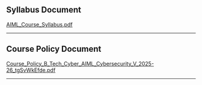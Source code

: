 
## Syllabus Document


[AIML_Course_Syllabus.pdf](https://prod-files-secure.s3.us-west-2.amazonaws.com/cb8bfd8d-d68b-81fa-ac15-000328a0aab4/3704039e-871f-41f0-8125-8776b1115437/AIML_Course_Syllabus.pdf?X-Amz-Algorithm=AWS4-HMAC-SHA256&X-Amz-Content-Sha256=UNSIGNED-PAYLOAD&X-Amz-Credential=ASIAZI2LB466X5IU6K5Y%2F20250815%2Fus-west-2%2Fs3%2Faws4_request&X-Amz-Date=20250815T064756Z&X-Amz-Expires=3600&X-Amz-Security-Token=IQoJb3JpZ2luX2VjEA8aCXVzLXdlc3QtMiJIMEYCIQCiAygvqI3EgXt0G9ehhEq05O8W80UeeZPDSTlEklVaGAIhAKjWofrwvPQNEjQY2qcUc2x3j%2FZ9UkJ9y4s7%2BU%2FJreOjKv8DCFcQABoMNjM3NDIzMTgzODA1Igy2O%2BojBKWOEoockxgq3AMvCAlvUpNtbn%2B3NsCF8TynPaQvRMz6lEu%2Bg11KDwsaRbHDvQSHJrYRyHKRTPJpGwPas2qVGqSaQ59qYJ7n1EIL9OOYV0y9TWHj%2F9xIbXLHLC6Xr%2F%2FYS4xByonok6wy77CbXv6SOB1BaqQxeUM%2B3c2W8aThpL1CcXh1grYj9jbeU733Hlse08Fte0qH5QYIjEduhxxIJCQ%2BZBxxBQXQY1Wzgg3rMLI%2FPnkWu7sUYSAhmF3wwFKiNh7Lm%2FOUZwnDrSYSbxKo%2FQFsGAoF8o4bPCncZSgLrYZswOeCFhqEbNJTQsXJRfePxJ6oMT8im2NZNWPvbKnmBM9HM49cfG%2Fp89jzAQXsAuBasClOum0wkB5VjDAit3Jj3BHpYSFS3FOBx640zNqts%2BcCbxpgeypsy3grqP%2F6BFUypvXMWTnvf2yOkzCkm3a1EHrTtOycTZj6w27p%2FEa6htuJSMxBztlNalbfbnYwufoJ8JuwmKLKSKfxOpQgE6efWKN9jtxZ4sYFI6CvOxI6GOo%2FSIljp0TvWndLCsw2m6gys3F2W%2BC46kKgp3g9XaPYkxI%2BS9PFVRiCTz8rYMZzfPJD68%2BHpRlik9vXgCmlqV6IpucJnZl01lf%2BFljzPyzMf1aWBAIk%2FjDlo%2FvEBjqkAbnMIbS5KXM%2FsfBoTWsbxpbpI%2FBuR%2BcDcN6HIcyH614KR5MPOBZ%2BMFil6XLR7gRvK0IgdWJaLhb4G6OZXXveyJCAsectRRXDhj7PCtbc%2BF3kqA54Tuu522ykrDXqTKZCkbNr6yn4LoydYIPY3vLXFYa%2FTxeRtrwc%2BTLx7f%2BtOLvv667p7NevLdcaxTughoE4tto1JLZH2KaRffT2my3ptWnkmrnm&X-Amz-Signature=265412d641cd7ff378772134e96afe4e3df3b991e5ef375b5d1293f8e017b042&X-Amz-SignedHeaders=host&x-amz-checksum-mode=ENABLED&x-id=GetObject)


---


## Course Policy Document


[Course_Policy_B_Tech_Cyber_AIML_Cybersecurity_V_2025-26_tgSvWkEfde.pdf](https://prod-files-secure.s3.us-west-2.amazonaws.com/cb8bfd8d-d68b-81fa-ac15-000328a0aab4/7666078c-26c7-4f52-b97d-ffb9c7b49c00/Course_Policy_B_Tech_Cyber_AIML_Cybersecurity_V_2025-26_tgSvWkEfde.pdf?X-Amz-Algorithm=AWS4-HMAC-SHA256&X-Amz-Content-Sha256=UNSIGNED-PAYLOAD&X-Amz-Credential=ASIAZI2LB466X5IU6K5Y%2F20250815%2Fus-west-2%2Fs3%2Faws4_request&X-Amz-Date=20250815T064756Z&X-Amz-Expires=3600&X-Amz-Security-Token=IQoJb3JpZ2luX2VjEA8aCXVzLXdlc3QtMiJIMEYCIQCiAygvqI3EgXt0G9ehhEq05O8W80UeeZPDSTlEklVaGAIhAKjWofrwvPQNEjQY2qcUc2x3j%2FZ9UkJ9y4s7%2BU%2FJreOjKv8DCFcQABoMNjM3NDIzMTgzODA1Igy2O%2BojBKWOEoockxgq3AMvCAlvUpNtbn%2B3NsCF8TynPaQvRMz6lEu%2Bg11KDwsaRbHDvQSHJrYRyHKRTPJpGwPas2qVGqSaQ59qYJ7n1EIL9OOYV0y9TWHj%2F9xIbXLHLC6Xr%2F%2FYS4xByonok6wy77CbXv6SOB1BaqQxeUM%2B3c2W8aThpL1CcXh1grYj9jbeU733Hlse08Fte0qH5QYIjEduhxxIJCQ%2BZBxxBQXQY1Wzgg3rMLI%2FPnkWu7sUYSAhmF3wwFKiNh7Lm%2FOUZwnDrSYSbxKo%2FQFsGAoF8o4bPCncZSgLrYZswOeCFhqEbNJTQsXJRfePxJ6oMT8im2NZNWPvbKnmBM9HM49cfG%2Fp89jzAQXsAuBasClOum0wkB5VjDAit3Jj3BHpYSFS3FOBx640zNqts%2BcCbxpgeypsy3grqP%2F6BFUypvXMWTnvf2yOkzCkm3a1EHrTtOycTZj6w27p%2FEa6htuJSMxBztlNalbfbnYwufoJ8JuwmKLKSKfxOpQgE6efWKN9jtxZ4sYFI6CvOxI6GOo%2FSIljp0TvWndLCsw2m6gys3F2W%2BC46kKgp3g9XaPYkxI%2BS9PFVRiCTz8rYMZzfPJD68%2BHpRlik9vXgCmlqV6IpucJnZl01lf%2BFljzPyzMf1aWBAIk%2FjDlo%2FvEBjqkAbnMIbS5KXM%2FsfBoTWsbxpbpI%2FBuR%2BcDcN6HIcyH614KR5MPOBZ%2BMFil6XLR7gRvK0IgdWJaLhb4G6OZXXveyJCAsectRRXDhj7PCtbc%2BF3kqA54Tuu522ykrDXqTKZCkbNr6yn4LoydYIPY3vLXFYa%2FTxeRtrwc%2BTLx7f%2BtOLvv667p7NevLdcaxTughoE4tto1JLZH2KaRffT2my3ptWnkmrnm&X-Amz-Signature=6679a743ac63c3d613dbf7970097b3ba6b0db105fc0b1419ba049e619f0014c2&X-Amz-SignedHeaders=host&x-amz-checksum-mode=ENABLED&x-id=GetObject)


---

